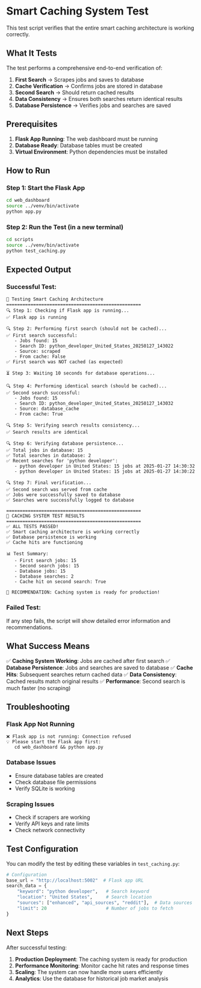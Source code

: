 # Smart Caching System Test

This test script verifies that the entire smart caching architecture is working correctly.

## What It Tests

The test performs a comprehensive end-to-end verification of:

1. **First Search** → Scrapes jobs and saves to database
2. **Cache Verification** → Confirms jobs are stored in database
3. **Second Search** → Should return cached results
4. **Data Consistency** → Ensures both searches return identical results
5. **Database Persistence** → Verifies jobs and searches are saved

## Prerequisites

1. **Flask App Running**: The web dashboard must be running
2. **Database Ready**: Database tables must be created
3. **Virtual Environment**: Python dependencies must be installed

## How to Run

### Step 1: Start the Flask App
```bash
cd web_dashboard
source ../venv/bin/activate
python app.py
```

### Step 2: Run the Test (in a new terminal)
```bash
cd scripts
source ../venv/bin/activate
python test_caching.py
```

## Expected Output

### Successful Test:
```
🧪 Testing Smart Caching Architecture
==================================================
🔍 Step 1: Checking if Flask app is running...
✅ Flask app is running

🔍 Step 2: Performing first search (should not be cached)...
✅ First search successful:
   - Jobs found: 15
   - Search ID: python_developer_United_States_20250127_143022
   - Source: scraped
   - From cache: False
✅ First search was NOT cached (as expected)

⏳ Step 3: Waiting 10 seconds for database operations...

🔍 Step 4: Performing identical search (should be cached)...
✅ Second search successful:
   - Jobs found: 15
   - Search ID: python_developer_United_States_20250127_143032
   - Source: database_cache
   - From cache: True

🔍 Step 5: Verifying search results consistency...
✅ Search results are identical

🔍 Step 6: Verifying database persistence...
✅ Total jobs in database: 15
✅ Total searches in database: 2
✅ Recent searches for 'python developer':
   - python developer in United States: 15 jobs at 2025-01-27 14:30:32
   - python developer in United States: 15 jobs at 2025-01-27 14:30:22

🔍 Step 7: Final verification...
✅ Second search was served from cache
✅ Jobs were successfully saved to database
✅ Searches were successfully logged to database

==================================================
🎉 CACHING SYSTEM TEST RESULTS
==================================================
✅ ALL TESTS PASSED!
✅ Smart caching architecture is working correctly
✅ Database persistence is working
✅ Cache hits are functioning

📊 Test Summary:
   - First search jobs: 15
   - Second search jobs: 15
   - Database jobs: 15
   - Database searches: 2
   - Cache hit on second search: True

🎯 RECOMMENDATION: Caching system is ready for production!
```

### Failed Test:
If any step fails, the script will show detailed error information and recommendations.

## What Success Means

✅ **Caching System Working**: Jobs are cached after first search
✅ **Database Persistence**: Jobs and searches are saved to database
✅ **Cache Hits**: Subsequent searches return cached data
✅ **Data Consistency**: Cached results match original results
✅ **Performance**: Second search is much faster (no scraping)

## Troubleshooting

### Flask App Not Running
```
❌ Flask app is not running: Connection refused
💡 Please start the Flask app first:
   cd web_dashboard && python app.py
```

### Database Issues
- Ensure database tables are created
- Check database file permissions
- Verify SQLite is working

### Scraping Issues
- Check if scrapers are working
- Verify API keys and rate limits
- Check network connectivity

## Test Configuration

You can modify the test by editing these variables in `test_caching.py`:

```python
# Configuration
base_url = "http://localhost:5002"  # Flask app URL
search_data = {
    "keyword": "python developer",   # Search keyword
    "location": "United States",     # Search location
    "sources": ["enhanced", "api_sources", "reddit"],  # Data sources
    "limit": 20                      # Number of jobs to fetch
}
```

## Next Steps

After successful testing:

1. **Production Deployment**: The caching system is ready for production
2. **Performance Monitoring**: Monitor cache hit rates and response times
3. **Scaling**: The system can now handle more users efficiently
4. **Analytics**: Use the database for historical job market analysis
